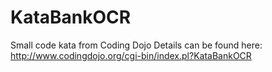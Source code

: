 # KataBankOCR
 Small code kata from Coding Dojo
 Details can be found here: 
 http://www.codingdojo.org/cgi-bin/index.pl?KataBankOCR
